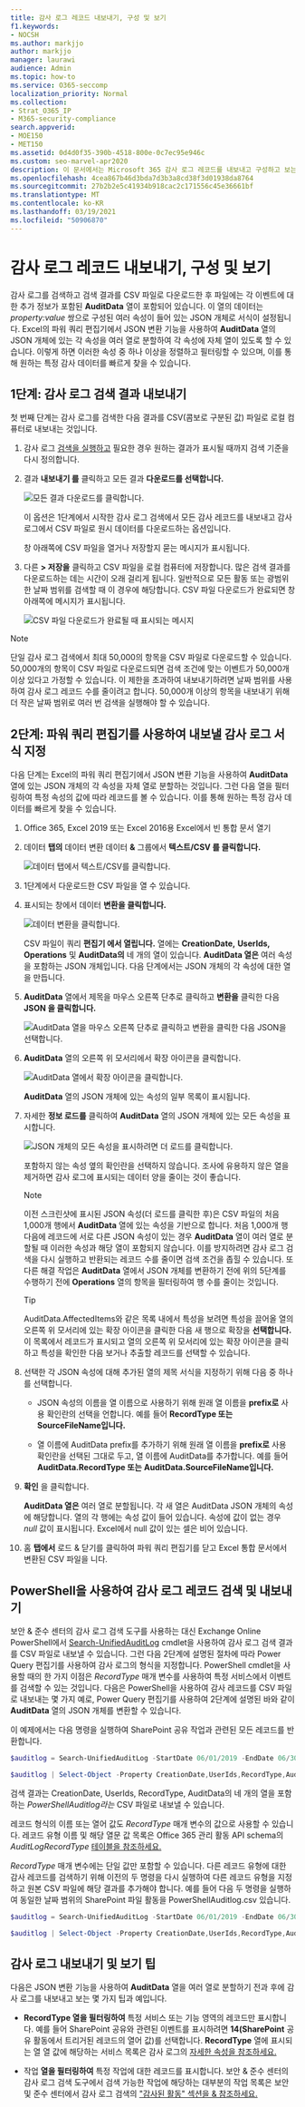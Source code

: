 ```yaml
---
title: 감사 로그 레코드 내보내기, 구성 및 보기
f1.keywords:
- NOCSH
ms.author: markjjo
author: markjjo
manager: laurawi
audience: Admin
ms.topic: how-to
ms.service: O365-seccomp
localization_priority: Normal
ms.collection:
- Strat_O365_IP
- M365-security-compliance
search.appverid:
- MOE150
- MET150
ms.assetid: 0d4d0f35-390b-4518-800e-0c7ec95e946c
ms.custom: seo-marvel-apr2020
description: 이 문서에서는 Microsoft 365 감사 로그 레코드를 내보내고 구성하고 보는 방법을 배우게 됩니다.
ms.openlocfilehash: 4cea867b46d3bda7d3b3a8cd38f3d01938da8764
ms.sourcegitcommit: 27b2b2e5c41934b918cac2c171556c45e36661bf
ms.translationtype: MT
ms.contentlocale: ko-KR
ms.lasthandoff: 03/19/2021
ms.locfileid: "50906870"
---
```

# <a name="export-configure-and-view-audit-log-records"></a>감사 로그 레코드 내보내기, 구성 및 보기

감사 로그를 검색하고 검색 결과를 CSV 파일로 다운로드한 후 파일에는 각 이벤트에 대한 추가 정보가 포함된 **AuditData** 열이 포함되어 있습니다. 이 열의 데이터는 *property:value* 쌍으로 구성된 여러 속성이 들어 있는 JSON 개체로 서식이 설정됩니다. Excel의 파워 쿼리 편집기에서 JSON 변환 기능을 사용하여 **AuditData** 열의 JSON 개체에 있는 각 속성을 여러 열로 분할하여 각 속성에 자체 열이 있도록 할 수 있습니다. 이렇게 하면 이러한 속성 중 하나 이상을 정렬하고 필터링할 수 있으며, 이를 통해 원하는 특정 감사 데이터를 빠르게 찾을 수 있습니다.

## <a name="step-1-export-audit-log-search-results"></a>1단계: 감사 로그 검색 결과 내보내기

첫 번째 단계는 감사 로그를 검색한 다음 결과를 CSV(콤보로 구분된 값) 파일로 로컬 컴퓨터로 내보내는 것입니다.
  
1. 감사 로그 [검색을 실행하고](search-the-audit-log-in-security-and-compliance.md#search-the-audit-log) 필요한 경우 원하는 결과가 표시될 때까지 검색 기준을 다시 정의합니다.

2. 결과 **내보내기 를** 클릭하고 모든 결과 **다운로드를 선택합니다.** 

   ![모든 결과 다운로드를 클릭합니다.](../media/ExportAuditSearchResults.png)

   이 옵션은 1단계에서 시작한 감사 로그 검색에서 모든 감사 레코드를 내보내고 감사 로그에서 CSV 파일로 원시 데이터를 다운로드하는 옵션입니다. 

   창 아래쪽에 CSV 파일을 열거나 저장할지 묻는 메시지가 표시됩니다. 

3. 다른 **> 저장을** 클릭하고 CSV 파일을 로컬 컴퓨터에 저장합니다. 많은 검색 결과를 다운로드하는 데는 시간이 오래 걸리게 됩니다. 일반적으로 모든 활동 또는 광범위한 날짜 범위를 검색할 때 이 경우에 해당합니다. CSV 파일 다운로드가 완료되면 창 아래쪽에 메시지가 표시됩니다.

   ![CSV 파일 다운로드가 완료될 때 표시되는 메시지](../media/ExportAuditSearchResultsFinish.png)

> [!NOTE]
  > 단일 감사 로그 검색에서 최대 50,000의 항목을 CSV 파일로 다운로드할 수 있습니다. 50,000개의 항목이 CSV 파일로 다운로드되면 검색 조건에 맞는 이벤트가 50,000개 이상 있다고 가정할 수 있습니다. 이 제한을 초과하여 내보내기하려면 날짜 범위를 사용하여 감사 로그 레코드 수를 줄이려고 합니다. 50,000개 이상의 항목을 내보내기 위해 더 작은 날짜 범위로 여러 번 검색을 실행해야 할 수 있습니다.

## <a name="step-2-format-the-exported-audit-log-using-the-power-query-editor"></a>2단계: 파워 쿼리 편집기를 사용하여 내보낼 감사 로그 서식 지정

다음 단계는 Excel의 파워 쿼리 편집기에서 JSON 변환 기능을 사용하여 **AuditData** 열에 있는 JSON 개체의 각 속성을 자체 열로 분할하는 것입니다. 그런 다음 열을 필터링하여 특정 속성의 값에 따라 레코드를 볼 수 있습니다. 이를 통해 원하는 특정 감사 데이터를 빠르게 찾을 수 있습니다.

1. Office 365, Excel 2019 또는 Excel 2016용 Excel에서 빈 통합 문서 열기

2. 데이터 **탭의** 데이터 변환 데이터 **&** 그룹에서 **텍스트/CSV 를 클릭합니다.**

    ![데이터 탭에서 텍스트/CSV를 클릭합니다.](../media/JSONTransformOpenCSVFile.png)

3. 1단계에서 다운로드한 CSV 파일을 열 수 있습니다.

4. 표시되는 창에서 데이터 **변환을 클릭합니다.**

   ![데이터 변환을 클릭합니다.](../media/JSONOpenPowerQuery.png)

   CSV 파일이 쿼리 **편집기 에서 열립니다.** 열에는 **CreationDate,** **UserIds,** **Operations** 및 **AuditData의** 네 개의 열이 있습니다. **AuditData 열은** 여러 속성을 포함하는 JSON 개체입니다. 다음 단계에서는 JSON 개체의 각 속성에 대한 열을 만듭니다.

5. **AuditData** 열에서 제목을 마우스 오른쪽 단추로 클릭하고 **변환을** 클릭한 다음 **JSON 을 클릭합니다.** 

   ![AuditData 열을 마우스 오른쪽 단추로 클릭하고 변환을 클릭한 다음 JSON을 선택합니다.](../media/JSONTransform.png)

6. **AuditData** 열의 오른쪽 위 모서리에서 확장 아이콘을 클릭합니다.

   ![AuditData 열에서 확장 아이콘을 클릭합니다.](../media/JSONTransformExpandIcon.png)

   **AuditData** 열의 JSON 개체에 있는 속성의 일부 목록이 표시됩니다.

7. 자세한 **정보 로드를** 클릭하여 **AuditData** 열의 JSON 개체에 있는 모든 속성을 표시합니다.

   ![JSON 개체의 모든 속성을 표시하려면 더 로드를 클릭합니다.](../media/JSONTransformLoadJSONProperties.png)

   포함하지 않는 속성 옆의 확인란을 선택하지 않습니다. 조사에 유용하지 않은 열을 제거하면 감사 로그에 표시되는 데이터 양을 줄이는 것이 좋습니다. 

   > [!NOTE]
   > 이전 스크린샷에 표시된 JSON 속성(더 로드를 클릭한 후)은 CSV 파일의 처음 1,000개 행에서 **AuditData** 열에 있는 속성을 기반으로 합니다.  처음 1,000개 행 다음에 레코드에 서로 다른 JSON 속성이 있는 경우 **AuditData** 열이 여러 열로 분할될 때 이러한 속성과 해당 열이 포함되지 않습니다. 이를 방지하려면 감사 로그 검색을 다시 실행하고 반환되는 레코드 수를 줄이면 검색 조건을 좁힐 수 있습니다. 또 다른 해결 작업은 **AuditData** 열에서 JSON 개체를 변환하기 전에 위의 5단계를 수행하기 전에 **Operations** 열의 항목을 필터링하여 행 수를 줄이는 것입니다.

   > [!TIP]
   > AuditData.AffectedItems와 같은 목록 내에서 특성을 보려면  특성을 끌어올 열의 오른쪽 위 모서리에 있는 확장 아이콘을 클릭한 다음 새 행으로 확장을 **선택합니다.**  이 목록에서 레코드가 표시되고 열의 오른쪽 위 모서리에 있는 확장 아이콘을 클릭하고 특성을 확인한 다음 보거나 추출할 레코드를 선택할 수 있습니다. 

8. 선택한 각 JSON 속성에 대해 추가된 열의 제목 서식을 지정하기 위해 다음 중 하나를 선택합니다.

    - JSON 속성의 이름을 열 이름으로 사용하기 위해 원래 열 이름을 **prefix로** 사용 확인란의 선택을 언합니다. 예를 들어 **RecordType 또는** **SourceFileName입니다.**

    - 열 이름에 AuditData prefix를 추가하기 위해 원래 열 이름을 **prefix로** 사용 확인란을 선택된 그대로 두고, 열 이름에 AuditData를 추가합니다. 예를 들어 **AuditData.RecordType 또는** **AuditData.SourceFileName입니다.**

9. **확인** 을 클릭합니다.

    **AuditData 열은** 여러 열로 분할됩니다. 각 새 열은 AuditData JSON 개체의 속성에 해당합니다. 열의 각 행에는 속성 값이 들어 있습니다. 속성에 값이 없는 경우 *null* 값이 표시됩니다. Excel에서 null 값이 있는 셀은 비어 있습니다.
  
10. 홈 **탭에서** 로드  & 닫기를 클릭하여 파워 쿼리 편집기를 닫고 Excel 통합 문서에서 변환된 CSV 파일을 니다.

## <a name="use-powershell-to-search-and-export-audit-log-records"></a>PowerShell을 사용하여 감사 로그 레코드 검색 및 내보내기

보안 & 준수 센터의 감사 로그 검색 도구를 사용하는 대신 Exchange Online PowerShell에서 [Search-UnifiedAuditLog](/powershell/module/exchange/search-unifiedauditlog) cmdlet을 사용하여 감사 로그 검색 결과를 CSV 파일로 내보낼 수 있습니다. 그런 다음 2단계에 설명된 절차에 따라 Power Query 편집기를 사용하여 감사 로그의 형식을 지정합니다. PowerShell cmdlet을 사용할 때의 한 가지 이점은 *RecordType* 매개 변수를 사용하여 특정 서비스에서 이벤트를 검색할 수 있는 것입니다. 다음은 PowerShell을 사용하여 감사 레코드를 CSV 파일로 내보내는 몇 가지 예로, Power Query 편집기를 사용하여 2단계에 설명된 바와 같이 **AuditData** 열의 JSON 개체를 변환할 수 있습니다.

이 예제에서는 다음 명령을 실행하여 SharePoint 공유 작업과 관련된 모든 레코드를 반환합니다.

```powershell
$auditlog = Search-UnifiedAuditLog -StartDate 06/01/2019 -EndDate 06/30/2019 -RecordType SharePointSharingOperation
```

```powershell
$auditlog | Select-Object -Property CreationDate,UserIds,RecordType,AuditData | Export-Csv -Path c:\AuditLogs\PowerShellAuditlog.csv -NoTypeInformation
```

검색 결과는 CreationDate, UserIds, RecordType, AuditData의 네 개의 열을 포함하는 *PowerShellAuditlog라는* CSV 파일로 내보낼 수 있습니다.

레코드 형식의 이름 또는 열어 값도 *RecordType* 매개 변수의 값으로 사용할 수 있습니다. 레코드 유형 이름 및 해당 열문 값 목록은 Office 365 관리 활동 API schema의 *AuditLogRecordType* [테이블을 참조하세요.](/office/office-365-management-api/office-365-management-activity-api-schema#enum-auditlogrecordtype---type-edmint32)

*RecordType* 매개 변수에는 단일 값만 포함할 수 있습니다. 다른 레코드 유형에 대한 감사 레코드를 검색하기 위해 이전의 두 명령을 다시 실행하여 다른 레코드 유형을 지정하고 원본 CSV 파일에 해당 결과를 추가해야 합니다. 예를 들어 다음 두 명령을 실행하여 동일한 날짜 범위의 SharePoint 파일 활동을 PowerShellAuditlog.csv 있습니다.

```powershell
$auditlog = Search-UnifiedAuditLog -StartDate 06/01/2019 -EndDate 06/30/2019 -RecordType SharePointFileOperation
```

```powershell
$auditlog | Select-Object -Property CreationDate,UserIds,RecordType,AuditData | Export-Csv -Append -Path c:\AuditLogs\PowerShellAuditlog.csv -NoTypeInformation
```

## <a name="tips-for-exporting-and-viewing-the-audit-log"></a>감사 로그 내보내기 및 보기 팁

다음은 JSON 변환 기능을 사용하여 **AuditData** 열을 여러 열로 분할하기 전과 후에 감사 로그를 내보내고 보는 몇 가지 팁과 예입니다.

- **RecordType 열을 필터링하여** 특정 서비스 또는 기능 영역의 레코드만 표시합니다. 예를 들어 SharePoint 공유와 관련된 이벤트를 표시하려면 **14(SharePoint** 공유 활동에서 트리거된 레코드의 열어 값)를 선택합니다. **RecordType** 열에 표시되는 열 열 값에 해당하는 서비스 목록은 감사 로그의 [자세한 속성을 참조하세요.](detailed-properties-in-the-office-365-audit-log.md)

- 작업 **열을 필터링하여** 특정 작업에 대한 레코드를 표시합니다. 보안 & 준수 센터의 감사 로그 검색 도구에서 검색 가능한 작업에 해당하는 대부분의 작업 목록은 보안 및 준수 센터에서 감사 로그 검색의 ["감사된 활동" 섹션을 & 참조하세요.](search-the-audit-log-in-security-and-compliance.md#audited-activities)